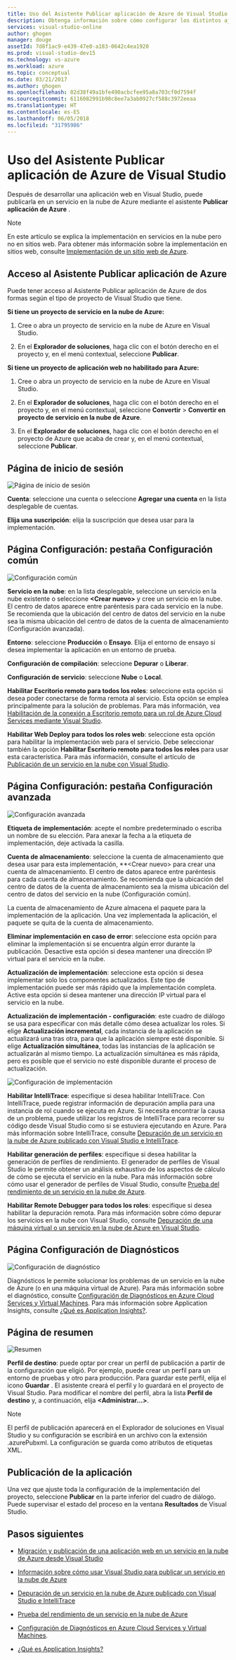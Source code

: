 ```yaml
---
title: Uso del Asistente Publicar aplicación de Azure de Visual Studio | Microsoft Docs
description: Obtenga información sobre cómo configurar los distintos ajustes del Asistente Publicar aplicación de Azure de Visual Studio
services: visual-studio-online
author: ghogen
manager: douge
assetId: 7d8f1ac9-e439-47e0-a183-0642c4ea1920
ms.prod: visual-studio-dev15
ms.technology: vs-azure
ms.workload: azure
ms.topic: conceptual
ms.date: 03/21/2017
ms.author: ghogen
ms.openlocfilehash: 02d38f49a1bfe490acbcfee95a8a703cf0d7594f
ms.sourcegitcommit: 6116082991b98c8ee7a3ab0927cf588c3972eeaa
ms.translationtype: HT
ms.contentlocale: es-ES
ms.lasthandoff: 06/05/2018
ms.locfileid: "31795986"
---
```

# <a name="using-the-visual-studio-publish-azure-application-wizard"></a>Uso del Asistente Publicar aplicación de Azure de Visual Studio

Después de desarrollar una aplicación web en Visual Studio, puede publicarla en un servicio en la nube de Azure mediante el asistente **Publicar aplicación de Azure** .

> [!Note]
> En este artículo se explica la implementación en servicios en la nube pero no en sitios web. Para obtener más información sobre la implementación en sitios web, consulte [Implementación de un sitio web de Azure](https://social.msdn.microsoft.com/Search/windowsazure?query=How%20to%20Deploy%20an%20Azure%20Web%20Site&Refinement=138&ac=4#refinementChanges=117&pageNumber=1&showMore=false).

## <a name="accessing-the-publish-azure-application-wizard"></a>Acceso al Asistente Publicar aplicación de Azure

Puede tener acceso al Asistente Publicar aplicación de Azure de dos formas según el tipo de proyecto de Visual Studio que tiene.

**Si tiene un proyecto de servicio en la nube de Azure:**

1. Cree o abra un proyecto de servicio en la nube de Azure en Visual Studio.

1. En el **Explorador de soluciones**, haga clic con el botón derecho en el proyecto y, en el menú contextual, seleccione **Publicar**.

**Si tiene un proyecto de aplicación web no habilitado para Azure:**

1. Cree o abra un proyecto de servicio en la nube de Azure en Visual Studio.

1. En el **Explorador de soluciones**, haga clic con el botón derecho en el proyecto y, en el menú contextual, seleccione **Convertir** > **Convertir en proyecto de servicio en la nube de Azure**. 

1. En el **Explorador de soluciones**, haga clic con el botón derecho en el proyecto de Azure que acaba de crear y, en el menú contextual, seleccione **Publicar**.

## <a name="sign-in-page"></a>Página de inicio de sesión

![Página de inicio de sesión](./media/vs-azure-tools-publish-azure-application-wizard/sign-in.png)

**Cuenta**: seleccione una cuenta o seleccione **Agregar una cuenta** en la lista desplegable de cuentas.

**Elija una suscripción**: elija la suscripción que desea usar para la implementación.

## <a name="settings-page---common-settings-tab"></a>Página Configuración: pestaña Configuración común

![Configuración común](./media/vs-azure-tools-publish-azure-application-wizard/settings-common-settings.png)

**Servicio en la nube**: en la lista desplegable, seleccione un servicio en la nube existente o seleccione **&lt;Crear nuevo&gt;** y cree un servicio en la nube. El centro de datos aparece entre paréntesis para cada servicio en la nube. Se recomienda que la ubicación del centro de datos del servicio en la nube sea la misma ubicación del centro de datos de la cuenta de almacenamiento (Configuración avanzada).

**Entorno**: seleccione **Producción** o **Ensayo**. Elija el entorno de ensayo si desea implementar la aplicación en un entorno de prueba. 

**Configuración de compilación**: seleccione **Depurar** o **Liberar**.

**Configuración de servicio**: seleccione **Nube** o **Local**.

**Habilitar Escritorio remoto para todos los roles**: seleccione esta opción si desea poder conectarse de forma remota al servicio. Esta opción se emplea principalmente para la solución de problemas. Para más información, vea [Habilitación de la conexión a Escritorio remoto para un rol de Azure Cloud Services mediante Visual Studio](cloud-services/cloud-services-role-enable-remote-desktop-visual-studio.md).

**Habilitar Web Deploy para todos los roles web**: seleccione esta opción para habilitar la implementación web para el servicio. Debe seleccionar también la opción **Habilitar Escritorio remoto para todos los roles** para usar esta característica. Para más información, consulte el artículo de [Publicación de un servicio en la nube con Visual Studio](vs-azure-tools-publishing-a-cloud-service.md).

## <a name="settings-page---advanced-settings-tab"></a>Página Configuración: pestaña Configuración avanzada

![Configuración avanzada](./media/vs-azure-tools-publish-azure-application-wizard/settings-advanced-settings.png)

**Etiqueta de implementación**: acepte el nombre predeterminado o escriba un nombre de su elección. Para anexar la fecha a la etiqueta de implementación, deje activada la casilla. 

**Cuenta de almacenamiento**: seleccione la cuenta de almacenamiento que desea usar para esta implementación, **&lt;Crear nuevo&gt; para crear una cuenta de almacenamiento. El centro de datos aparece entre paréntesis para cada cuenta de almacenamiento. Se recomienda que la ubicación del centro de datos de la cuenta de almacenamiento sea la misma ubicación del centro de datos del servicio en la nube (Configuración común).

La cuenta de almacenamiento de Azure almacena el paquete para la implementación de la aplicación. Una vez implementada la aplicación, el paquete se quita de la cuenta de almacenamiento.

**Eliminar implementación en caso de error**: seleccione esta opción para eliminar la implementación si se encuentra algún error durante la publicación. Desactive esta opción si desea mantener una dirección IP virtual para el servicio en la nube.

**Actualización de implementación**: seleccione esta opción si desea implementar solo los componentes actualizados. Este tipo de implementación puede ser más rápido que la implementación completa. Active esta opción si desea mantener una dirección IP virtual para el servicio en la nube. 

**Actualización de implementación - configuración**: este cuadro de diálogo se usa para especificar con más detalle cómo desea actualizar los roles. Si elige **Actualización incremental**, cada instancia de la aplicación se actualizará una tras otra, para que la aplicación siempre esté disponible. Si elige **Actualización simultánea**, todas las instancias de la aplicación se actualizarán al mismo tiempo. La actualización simultánea es más rápida, pero es posible que el servicio no esté disponible durante el proceso de actualización.

![Configuración de implementación](./media/vs-azure-tools-publish-azure-application-wizard/deployment-settings.png)

**Habilitar IntelliTrace**: especifique si desea habilitar IntelliTrace. Con IntelliTrace, puede registrar información de depuración amplia para una instancia de rol cuando se ejecuta en Azure. Si necesita encontrar la causa de un problema, puede utilizar los registros de IntelliTrace para recorrer su código desde Visual Studio como si se estuviera ejecutando en Azure. Para más información sobre IntelliTrace, consulte [Depuración de un servicio en la nube de Azure publicado con Visual Studio e IntelliTrace](./vs-azure-tools-intellitrace-debug-published-cloud-services.md).

**Habilitar generación de perfiles**: especifique si desea habilitar la generación de perfiles de rendimiento. El generador de perfiles de Visual Studio le permite obtener un análisis exhaustivo de los aspectos de cálculo de cómo se ejecuta el servicio en la nube. Para más información sobre cómo usar el generador de perfiles de Visual Studio, consulte [Prueba del rendimiento de un servicio en la nube de Azure](./vs-azure-tools-performance-profiling-cloud-services.md).

**Habilitar Remote Debugger para todos los roles**: especifique si desea habilitar la depuración remota. Para más información sobre cómo depurar los servicios en la nube con Visual Studio, consulte [Depuración de una máquina virtual o un servicio en la nube de Azure en Visual Studio](./vs-azure-tools-debug-cloud-services-virtual-machines.md).

## <a name="diagnostics-settings-page"></a>Página Configuración de Diagnósticos

![Configuración de diagnóstico](./media/vs-azure-tools-publish-azure-application-wizard/diagnostic-settings.png)

Diagnósticos le permite solucionar los problemas de un servicio en la nube de Azure (o en una máquina virtual de Azure). Para más información sobre el diagnóstico, consulte [Configuración de Diagnósticos en Azure Cloud Services y Virtual Machines](./vs-azure-tools-diagnostics-for-cloud-services-and-virtual-machines.md). Para más información sobre Application Insights, consulte [¿Qué es Application Insights?](./application-insights/app-insights-overview.md).

## <a name="summary-page"></a>Página de resumen

![Resumen](./media/vs-azure-tools-publish-azure-application-wizard/summary.png)

**Perfil de destino**: puede optar por crear un perfil de publicación a partir de la configuración que eligió. Por ejemplo, puede crear un perfil para un entorno de pruebas y otro para producción. Para guardar este perfil, elija el icono **Guardar** . El asistente creará el perfil y lo guardará en el proyecto de Visual Studio. Para modificar el nombre del perfil, abra la lista **Perfil de destino** y, a continuación, elija **&lt;Administrar…&gt;**.

   > [!Note]
   > El perfil de publicación aparecerá en el Explorador de soluciones en Visual Studio y su configuración se escribirá en un archivo con la extensión .azurePubxml. La configuración se guarda como atributos de etiquetas XML.

## <a name="publishing-your-application"></a>Publicación de la aplicación

Una vez que ajuste toda la configuración de la implementación del proyecto, seleccione **Publicar** en la parte inferior del cuadro de diálogo. Puede supervisar el estado del proceso en la ventana **Resultados** de Visual Studio.

## <a name="next-steps"></a>Pasos siguientes

- [Migración y publicación de una aplicación web en un servicio en la nube de Azure desde Visual Studio](./vs-azure-tools-migrate-publish-web-app-to-cloud-service.md)

- [Información sobre cómo usar Visual Studio para publicar un servicio en la nube de Azure](./vs-azure-tools-publishing-a-cloud-service.md)

- [Depuración de un servicio en la nube de Azure publicado con Visual Studio e IntelliTrace](./vs-azure-tools-intellitrace-debug-published-cloud-services.md)

- [Prueba del rendimiento de un servicio en la nube de Azure](./vs-azure-tools-performance-profiling-cloud-services.md)

- [Configuración de Diagnósticos en Azure Cloud Services y Virtual Machines](./vs-azure-tools-diagnostics-for-cloud-services-and-virtual-machines.md).

- [¿Qué es Application Insights?](./application-insights/app-insights-overview.md)
